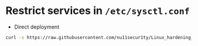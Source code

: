 # Restrict services in `/etc/sysctl.conf`
- Direct deployment
```bash
curl -s https://raw.githubusercontent.com/nu11secur1ty/Linux_hardening_and_security/master/sysctl/sysct.conf >> /etc/sysctl.conf
```
